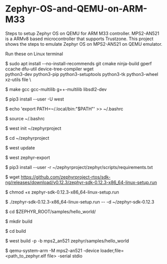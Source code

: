 # Zephyr-OS-and-QEMU-on-ARM-M33
Steps to setup Zephyr OS on QEMU for ARM M33 controller. MPS2-AN521 is a ARMv8 based microcontroller that supports Trustzone. This project shows the steps to emulate Zephyr OS on MPS2-AN521 on QEMU emulator.

Run these on Linux terminal

$ sudo apt install --no-install-recommends git cmake ninja-build gperf \
ccache dfu-util device-tree-compiler wget \
python3-dev python3-pip python3-setuptools python3-tk python3-wheel xz-utils file \

$ make gcc gcc-multilib g++-multilib libsdl2-dev

$ pip3 install --user -U west

$ echo 'export PATH=~/.local/bin:"$PATH"' >> ~/.bashrc

$ source ~/.bashrc

$ west init ~/zephyrproject

$ cd ~/zephyrproject

$ west update

$ west zephyr-export

$ pip3 install --user -r ~/zephyrproject/zephyr/scripts/requirements.txt

$ wget https://github.com/zephyrproject-rtos/sdk-ng/releases/download/v0.12.3/zephyr-sdk-0.12.3-x86_64-linux-setup.run

$ chmod +x zephyr-sdk-0.12.3-x86_64-linux-setup.run

$ ./zephyr-sdk-0.12.3-x86_64-linux-setup.run -- -d ~/zephyr-sdk-0.12.3

$ cd $ZEPHYR_ROOT/samples/hello_world/

$ mkdir build

$ cd build

$ west build -p -b mps2_an521 zephyr/samples/hello_world

$ qemu-system-arm -M mps2-an521 -device loader,file=<path_to_zephyr.elf file> -serial stdio

 
